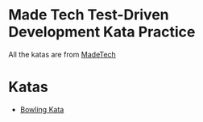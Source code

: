 # Made Tech Test-Driven Development Kata Practice

All the katas are from <a href="https://learn.madetech.com/"> MadeTech</a> 

# Katas
- <a href="https://learn.madetech.com/katas/bowling/"> Bowling Kata</a>
